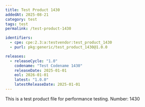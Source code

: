 ```yaml
---
title: Test Product 1430
addedAt: 2025-08-21
category: test
tags: test
permalink: /test-product-1430

identifiers:
  - cpe: cpe:2.3:a:testvendor:test_product_1430
  - purl: pkg:generic/test_product_1430@1.0.0

releases:
  - releaseCycle: "1.0"
    codename: "Test Codename 1430"
    releaseDate: 2025-01-01
    eol: 2026-01-01
    latest: "1.0.0"
    latestReleaseDate: 2025-01-01
---
```


This is a test product file for performance testing. Number: 1430
